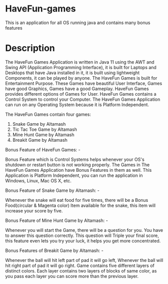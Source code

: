 # HaveFun-games
This is an application for all OS running java and contains many bonus features

# Description
The HaveFun Games Application is written in Java 11 using the AWT and Swing API (Application Programming Interface), it is built for Laptops and Desktops that have Java installed in it, it is built using lightweight Components, it can be played by anyone.
The HaveFun Games is built for Entertainment Purpose.
These Games have beautiful User Interface, Games have good Graphics, Games have a good Gameplay.
HaveFun Games provides different options of Games for User.
HaveFun Games contains a Control System to control your Computer.
The HaveFun Games Application can run on any Operating System because it is Platform Independent.

The HaveFun Games contain four games:
1. Snake Game by Altamash
2. Tic Tac Toe Game by Altamash
3. Mine Hunt Game by Altamash
4. Breakit Game by Altamash

Bonus Feature of HaveFun Games: -

Bonus Feature which is Control Systems helps whenever your OS's shutdown or restart button is not working properly.
The Games in The HaveFun Games Application have Bonus Features in them as well.
This Application is Platform Independent, you can run the application in Windows, Linux, Mac OS X, etc.

Bonus Feature of Snake Game by Altamash: -

Whenever the snake will eat food for five times, there will be a Bonus Food(circular & Magenta color) Item available for the snake, this item will increase your score by five.

Bonus Feature of Mine Hunt Game by Altamash: -

Whenever you will start the Game, there will be a question for you. You have to answer this question correctly.
This question will Triple your final score, this feature even lets you try your luck, it helps you get more concentrated. 

Bonus Features of Breakit Game by Altamash: -

Whenever the ball will hit left part of pad it will go left, Whenever the ball will hit right part of pad it will go right. Game contains five different layers of distinct colors.
Each layer contains two layers of blocks of same color, as you pass each layer you can score more than the previous layer.
